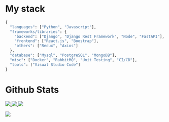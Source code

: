 # My stack 

```python
{
  "languages": ["Python", "Javascript"],
  "frameworks/libraries": {
    "backend": ["Django", "Django Rest Framework", "Node", "FastAPI"],
    "frontend": ["React.js", "Boostrap"],
    "others": ["Redux", "Axios"]
  },
  "database": ["Mysql", "PostgreSQL", "MongoDB"],
  "misc": ["Docker", "RabbitMQ", "Unit Testing", "CI/CD"],
  "tools": ["Visual Studio Code"]
}
``` 

# Github Stats

<a href="https://github.com/Chris5613/github-readme-stats">
  <img src="https://github-readme-stats.vercel.app/api?username=chris5613&show_icons=true&theme=dark#gh-dark-mode-only)](https://github.com/chris5613/github-readme-stats#gh-dark-mode-only" />
</a>
<a href="https://github.com/Chris5613/github-readme-stats">
  <img src="https://github-readme-streak-stats.herokuapp.com/?user={Chris5613}&theme=dark" />
</a>

<a href="https://github.com/Chris5613/github-readme-stats">
  <img src="https://github-readme-stats.vercel.app/api/top-langs/?username=chris5613&layout=compact&langs_count=4&theme=dark#gh-dark-mode-only)](https://github.com/chris5613/github-readme-stats" />
</a>

<p> </p>
<img src="https://hits.seeyoufarm.com/api/count/incr/badge.svg?url=https%3A%2F%2Fgithub.com%2F{Chris5613}1212%2Fhit-counter" />
